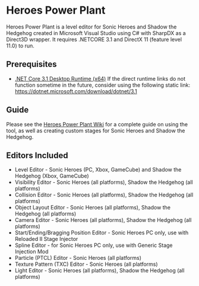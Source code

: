 # Heroes Power Plant
Heroes Power Plant is a level editor for Sonic Heroes and Shadow the Hedgehog created in Microsoft Visual Studio using C# with SharpDX as a Direct3D wrapper. It requires .NETCORE 3.1 and DirectX 11 (feature level 11.0) to run.

## Prerequisites
- [.NET Core 3.1 Desktop Runtime (x64)](https://dotnet.microsoft.com/download/dotnet/thank-you/runtime-desktop-3.1.21-windows-x64-installer)
If the direct runtime links do not function sometime in the future, consider using the following static link: https://dotnet.microsoft.com/download/dotnet/3.1

## Guide
Please see the [Heroes Power Plant Wiki](https://github.com/igorseabra4/HeroesPowerPlant/wiki) for a complete guide on using the tool, as well as creating custom stages for Sonic Heroes and Shadow the Hedgehog.

## Editors Included
*  Level Editor - Sonic Heroes (PC, Xbox, GameCube) and Shadow the Hedgehog (Xbox, GameCube)
*  Visibility Editor - Sonic Heroes (all platforms), Shadow the Hedgehog (all platforms)
*  Collision Editor - Sonic Heroes (all platforms), Shadow the Hedgehog (all platforms)
*  Object Layout Editor - Sonic Heroes (all platforms), Shadow the Hedgehog (all platforms)
*  Camera Editor - Sonic Heroes (all platforms), Shadow the Hedgehog (all platforms)
*  Start/Ending/Bragging Position Editor - Sonic Heroes PC only, use with Reloaded II Stage Injector
*  Spline Editor - for Sonic Heroes PC only, use with Generic Stage Injection Mod
*  Particle (PTCL) Editor - Sonic Heroes (all platforms)
*  Texture Pattern (TXC) Editor - Sonic Heroes (all platforms)
*  Light Editor - Sonic Heroes (all platforms), Shadow the Hedgehog (all platforms)
